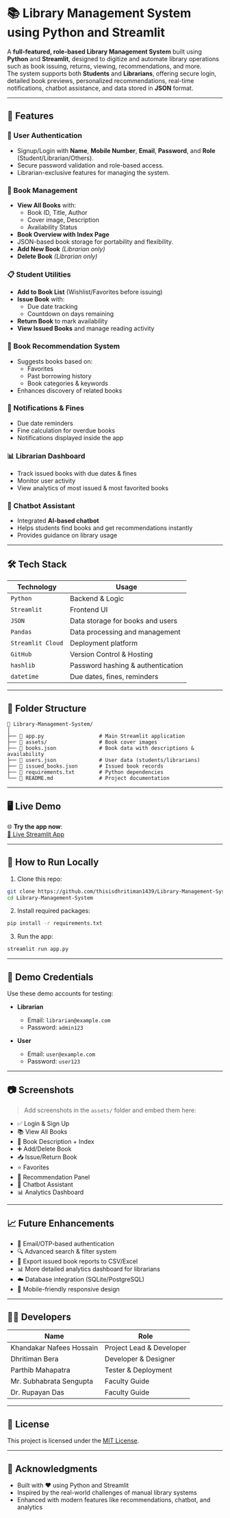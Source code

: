 # 📚 Library Management System using Python and Streamlit

A **full-featured, role-based Library Management System** built using **Python** and **Streamlit**, designed to digitize and automate library operations such as book issuing, returns, viewing, recommendations, and more.  
The system supports both **Students** and **Librarians**, offering secure login, detailed book previews, personalized recommendations, real-time notifications, chatbot assistance, and data stored in **JSON** format.

---

## 🚀 Features

### 🔐 User Authentication
- Signup/Login with **Name**, **Mobile Number**, **Email**, **Password**, and **Role** (Student/Librarian/Others).  
- Secure password validation and role-based access.  
- Librarian-exclusive features for managing the system.  

### 📖 Book Management
- **View All Books** with:
  - Book ID, Title, Author
  - Cover image, Description
  - Availability Status
- **Book Overview with Index Page**  
- JSON-based book storage for portability and flexibility.  
- **Add New Book** *(Librarian only)*  
- **Delete Book** *(Librarian only)*  

### 📋 Student Utilities
- **Add to Book List** (Wishlist/Favorites before issuing)  
- **Issue Book** with:
  - Due date tracking  
  - Countdown on days remaining  
- **Return Book** to mark availability  
- **View Issued Books** and manage reading activity  

### 🤖 Book Recommendation System
- Suggests books based on:
  - Favorites  
  - Past borrowing history  
  - Book categories & keywords  
- Enhances discovery of related books  

### 🔔 Notifications & Fines
- Due date reminders  
- Fine calculation for overdue books  
- Notifications displayed inside the app  

### 📊 Librarian Dashboard
- Track issued books with due dates & fines  
- Monitor user activity  
- View analytics of most issued & most favorited books  

### 💬 Chatbot Assistant
- Integrated **AI-based chatbot**  
- Helps students find books and get recommendations instantly  
- Provides guidance on library usage  

---

## 🛠️ Tech Stack

| Technology      | Usage                                |
|-----------------|--------------------------------------|
| `Python`        | Backend & Logic                      |
| `Streamlit`     | Frontend UI                          |
| `JSON`          | Data storage for books and users     |
| `Pandas`        | Data processing and management       |
| `Streamlit Cloud` | Deployment platform                |
| `GitHub`        | Version Control & Hosting            |
| `hashlib`       | Password hashing & authentication    |
| `datetime`      | Due dates, fines, reminders          |

---

## 📂 Folder Structure

```
📁 Library-Management-System/
│
├── 📄 app.py                  # Main Streamlit application
├── 📁 assets/                 # Book cover images
├── 📄 books.json              # Book data with descriptions & availability
├── 📄 users.json              # User data (students/librarians)
├── 📄 issued_books.json       # Issued book records
├── 📄 requirements.txt        # Python dependencies
└── 📄 README.md               # Project documentation
```

---

## 🖥️ Live Demo

🌐 **Try the app now**:  
[🔗 Live Streamlit App](https://library-management-system-9wooqes876lppnvdb7nzpq.streamlit.app/#welcome-to-library-management-system)  

---

## 📌 How to Run Locally

1. Clone this repo:
```bash
git clone https://github.com/thisisdhritiman1439/Library-Management-System.git
cd Library-Management-System
```

2. Install required packages:
```bash
pip install -r requirements.txt
```

3. Run the app:
```bash
streamlit run app.py
```

---

## 📂 Demo Credentials

Use these demo accounts for testing:

- **Librarian**
  - Email: `librarian@example.com`
  - Password: `admin123`

- **User**
  - Email: `user@example.com`
  - Password: `user123`

---

## 📷 Screenshots

> Add screenshots in the `assets/` folder and embed them here:

* ✅ Login & Sign Up  
* 📚 View All Books  
* 📘 Book Description + Index  
* ➕ Add/Delete Book  
* 📥 Issue/Return Book  
* ⭐ Favorites  
* 🤖 Recommendation Panel  
* 💬 Chatbot Assistant  
* 📊 Analytics Dashboard  

---

## 📈 Future Enhancements

* 📧 Email/OTP-based authentication  
* 🔍 Advanced search & filter system  
* 🧾 Export issued book reports to CSV/Excel  
* 📊 More detailed analytics dashboard for librarians  
* ☁️ Database integration (SQLite/PostgreSQL)  
* 📱 Mobile-friendly responsive design  

---

## 👨‍💻 Developers

| Name                     | Role                          |
| ------------------------ | ----------------------------- |
| Khandakar Nafees Hossain | Project Lead & Developer      |
| Dhritiman Bera           | Developer & Designer          |
| Parthib Mahapatra        | Tester & Deployment           |
| Mr. Subhabrata Sengupta  | Faculty Guide                 |
| Dr. Rupayan Das          | Faculty Guide                 |

---

## 📜 License

This project is licensed under the [MIT License](LICENSE).

---

## 🤝 Acknowledgments

* Built with ❤️ using Python and Streamlit  
* Inspired by the real-world challenges of manual library systems  
* Enhanced with modern features like recommendations, chatbot, and analytics  
